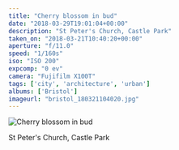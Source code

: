 ```yaml
---
title: "Cherry blossom in bud"
date: "2018-03-29T19:01:04+00:00"
description: "St Peter's Church, Castle Park"
taken_on: "2018-03-21T10:40:20+00:00"
aperture: "f/11.0"
speed: "1/160s"
iso: "ISO 200"
expcomp: "0 ev"
camera: "Fujifilm X100T"
tags: ['city', 'architecture', 'urban']
albums: ['Bristol']
imageurl: "bristol_180321104020.jpg"
---
```


![Cherry blossom in bud](https://wingsopenwide-images.s3.amazonaws.com/xs/bristol_180321104020.jpg)

St Peter's Church, Castle Park

